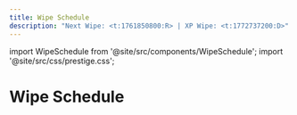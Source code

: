```yaml
---
title: Wipe Schedule
description: "Next Wipe: <t:1761850800:R> | XP Wipe: <t:1772737200:D>"
---
```


import WipeSchedule from '@site/src/components/WipeSchedule';
import '@site/src/css/prestige.css';

# Wipe Schedule

<WipeSchedule />